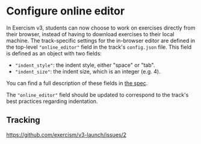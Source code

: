 # Configure online editor

In Exercism v3, students can now choose to work on exercises directly from their browser, instead of having to download exercises to their local machine. The track-specific settings for the in-browser editor are defined in the top-level `"online_editor"` field in the track's `config.json` file. This field is defined as an object with two fields:

- `"indent_style"`: the indent style, either "space" or "tab".
- `"indent_size"`: the indent size, which is an integer (e.g. 4).

You can find a full description of these fields in [the spec](https://github.com/exercism/v3-docs/blob/master/anatomy/tracks/config-json.md#metadata).

The `"online_editor"` field should be updated to correspond to the track's best practices regarding indentation.

## Tracking

https://github.com/exercism/v3-launch/issues/2
